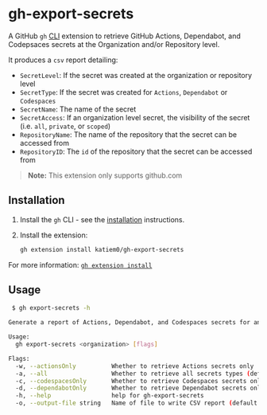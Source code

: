 # gh-export-secrets

A GitHub `gh` [CLI](https://cli.github.com/) extension to retrieve GitHub Actions, Dependabot, and Codepsaces secrets at the Organization and/or Repository level.

It produces a `csv` report detailing:

- `SecretLevel`: If the secret was created at the organization or repository level
- `SecretType`: If the secret was created for `Actions`, `Dependabot` or `Codespaces`
- `SecretName`: The name of the secret
- `SecretAccess`: If an organization level secret, the visibility of the secret (i.e. `all`, `private`, or `scoped`)
- `RepositoryName`: The name of the repository that the secret can be accessed from 
- `RepositoryID`: The `id` of the repository that the secret can be accessed from

> **Note:** 
> This extension only supports github.com 

## Installation

1. Install the `gh` CLI - see the [installation](https://github.com/cli/cli#installation) instructions.

2. Install the extension:

    ```sh
    gh extension install katiem0/gh-export-secrets
    ```

For more information: [`gh extension install`](https://cli.github.com/manual/gh_extension_install)

## Usage

```sh
 $ gh export-secrets -h

Generate a report of Actions, Dependabot, and Codespaces secrets for an organization.

Usage:
  gh export-secrets <organization> [flags]

Flags:
  -w, --actionsOnly          Whether to retrieve Actions secrets only
  -a, --all                  Whether to retrieve all secrets types (default true)
  -c, --codespacesOnly       Whether to retrieve Codespaces secrets only
  -d, --dependabotOnly       Whether to retrieve Dependabot secrets only
  -h, --help                 help for gh-export-secrets
  -o, --output-file string   Name of file to write CSV report (default "report-20230323121624.csv")
```
